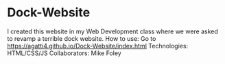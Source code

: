 # Dock-Website

I created this website in my Web Development class where we were asked to revamp a terrible dock website.
How to use: Go to https://agatti4.github.io/Dock-Website/index.html
Technologies: HTML/CSS/JS
Collaborators: Mike Foley

